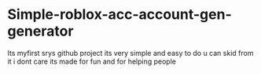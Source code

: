 # Simple-roblox-acc-account-gen-generator
Its myfirst srys github project its very simple and easy to do u can skid from it i dont care its made for fun and for helping people
